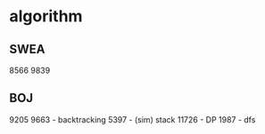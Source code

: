 # algorithm

## SWEA
8566
9839

## BOJ
9205
9663 - backtracking
5397 - (sim) stack
11726 - DP
1987 - dfs
